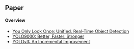 ## Paper
#### Overview
- [You Only Look Once: Unified, Real-Time Object Detection](http://arxiv.org/abs/1506.02640)
- [YOLO9000: Better, Faster, Stronger](https://arxiv.org/abs/1612.08242)
- [YOLOv3: An Incremental Improvement](https://arxiv.org/abs/1804.02767)

